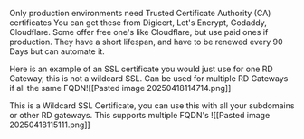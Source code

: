 Only production environments need Trusted Certificate Authority (CA) certificates
You can get these from Digicert, Let's Encrypt, Godaddy, Cloudflare. Some offer free one's like Cloudflare, but use paid ones if production.
They have a short lifespan, and have to be renewed every 90 Days but can automate it.

Here is an example of an SSL certificate you would just use for one RD Gateway, this is not a wildcard SSL. Can be used for multiple RD Gateways if all the same FQDN![[Pasted image 20250418114714.png]]

This is a Wildcard SSL Certificate, you can use this with all your subdomains or other RD gateways. This supports multiple FQDN's
![[Pasted image 20250418115111.png]]